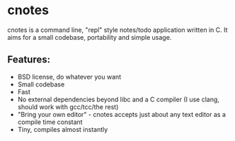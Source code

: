 # cnotes

cnotes is a command line, "repl" style notes/todo application written in C. It aims for a small codebase, portability and simple usage.

## Features:
* BSD license, do whatever you want
* Small codebase
* Fast
* No external dependencies beyond libc and a C compiler (I use clang, should work with gcc/tcc/the rest)
* "Bring your own editor" - cnotes accepts just about any text editor as a compile time constant
* Tiny, compiles almost instantly

